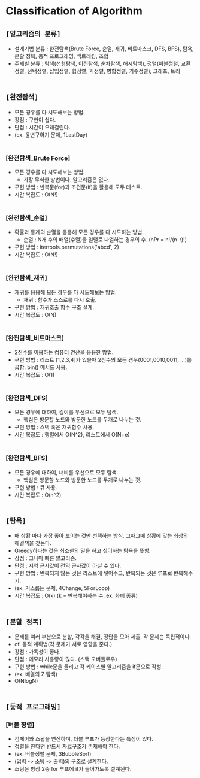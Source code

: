 # Classification of Algorithm

## `[알고리즘의 분류]`
* 설계기법 분류 : 완전탐색(Brute Force, 순열, 재귀, 비트마스크, DFS, BFS), 탐욕, 분할 정복, 동적 프로그래밍, 백트래킹, 조합
* 주제별 분류 : 탐색(선형탐색, 이진탐색, 순차탐색, 해시탐색), 정렬(버블정렬, 교환정렬, 선택정렬, 삽입정렬, 힙정렬, 퀵정렬, 병합정렬, 기수정렬), 그래프, 트리
<br><br>



## `[완전탐색]`
* 모든 경우를 다 시도해보는 방법.
* 장점 : 구현이 쉽다.
* 단점 : 시간이 오래걸린다.
* (ex. 윤년구하기 문제, 1LastDay)
<br><br>

### [완전탐색_Brute Force]
* 모든 경우를 다 시도해보는 방법.
    * 가장 무식한 방법이다. 알고리즘은 없다.
* 구현 방법 : 반복문(for)과 조건문(if)을 활용해 모두 테스트.
* 시간 복잡도 : O(N!)
<br><br>

### [완전탐색_순열]
* 확률과 통계의 순열을 응용해 모든 경우를 다 시도하는 방법.
    * 순열 : N개 수의 배열(수열)을 일렬로 나열하는 경우의 수. (nPr = n!/(n-r)!)
* 구현 방법 : itertools.permutations('abcd', 2)
* 시간 복잡도 : O(N!)
<br><br>

### [완전탐색_재귀]
* 재귀를 응용해 모든 경우를 다 시도해보는 방법.
    * 재귀 : 함수가 스스로를 다시 호출.
* 구현 방법 : 재귀호출 함수 구조 설계.
* 시간 복잡도 : O(N)
<br><br>

### [완전탐색_비트마스크]
* 2진수를 이용하는 컴퓨터 연산을 응용한 방법.
* 구현 방법 : 리스트 [1,2,3,4]가 있을때 2진수의 모든 경우(0001,0010,0011, ...)를 곱함. bin() 메서드 사용.
* 시간 복잡도 : O(1)
<br><br>

### [완전탐색_DFS]
* 모든 경우에 대하여, 깊이를 우선으로 모두 탐색.
    * 핵심은 방문할 노드와 방문한 노드를 두개로 나누는 것.
* 구현 방법 : 스택 혹은 재귀함수 사용.
* 시간 복잡도 : 행렬에서 O(N^2), 리스트에서 O(N+e)
<br><br>

### [완전탐색_BFS]
* 모든 경우에 대하여, 너비를 우선으로 모두 탐색.
    * 핵심은 방문할 노드와 방문한 노드를 두개로 나누는 것.
* 구현 방법 : 큐 사용.
* 시간 복잡도 : O(n^2)
<br><br>



## `[탐욕]`
* 매 상황 마다 가장 좋아 보이는 것만 선택하는 방식. 그때그때 상황에 맞는 최상의 해결책을 찾는다.
* Greedy하다는 것은 최소한의 일을 하고 싶어하는 탐욕을 뜻함.
* 장점 : 그나마 빠른 알고리즘.
* 단점 : 지역 근사값이 전역 근사값이 아닐 수 있다.
* 구현 방법 : 반복되지 않는 것은 리스트에 넣어주고, 반복되는 것은 루프로 반복해주기.
* (ex. 거스름돈 문제, 4Change, 5ForLoop)
* 시간 복잡도 : O(k) (k = 반복해야하는 수. ex. 화폐 종류)
<br><br>



## `[분할 정복]`
* 문제를 여러 부분으로 분할, 각각을 해결, 정답을 모아 제출. 각 문제는 독립적이다.
* cf. 동적 계획법(각 문제가 서로 영향을 준다.)
* 장점 : 가독성이 좋다.
* 단점 : 메모리 사용량이 많다. (스택 오버플로우)
* 구현 방법 : while문을 돌리고 각 케이스별 알고리즘을 if문으로 작성.
* (ex. 배열의 Z 탐색)
* O(NlogN)
<br><br>



## `[동적 프로그래밍]`



### [버블 정렬]
* 컴페어와 스왑을 연산하며, 더블 루프가 등장한다는 특징이 있다.
* 정렬을 한다면 반드시 자료구조가 존재해야 한다.
* (ex. 버블정렬 문제, 3BubbleSort)
* (입력 -> 소팅 -> 출력)의 구조로 설계한다.
* 소팅은 항상 2중 for 루프에 if가 들어가도록 설계된다.
<br><br>